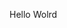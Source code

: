 Hello Wolrd



























































































































































































































































































































































































































































































































































































































































































































































































































































































































































































































































































































































































































































































































































































































































































































































































































































































































































































































































































































































































































































































































































































































































































































































































































































































































































































































































































































































































































































































































































































































































































































































































































































































































































































































































































































































































































































































































































































































































































































































































































































































































